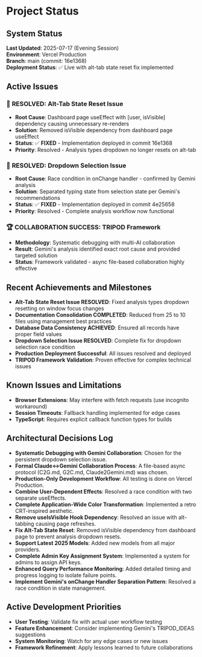 # Project Status

## System Status
**Last Updated**: 2025-07-17 (Evening Session)  
**Environment**: Vercel Production  
**Branch**: main (commit: 16e1368)  
**Deployment Status**: ✅ Live with alt-tab state reset fix implemented

## Active Issues

### 🎉 **RESOLVED: Alt-Tab State Reset Issue**
- **Root Cause**: Dashboard page useEffect with [user, isVisible] dependency causing unnecessary re-renders
- **Solution**: Removed isVisible dependency from dashboard page useEffect
- **Status**: ✅ **FIXED** - Implementation deployed in commit 16e1368
- **Priority**: Resolved - Analysis types dropdown no longer resets on alt-tab

### 🎉 **RESOLVED: Dropdown Selection Issue**
- **Root Cause**: Race condition in onChange handler - confirmed by Gemini analysis
- **Solution**: Separated typing state from selection state per Gemini's recommendations
- **Status**: ✅ **FIXED** - Implementation deployed in commit 4e25658
- **Priority**: Resolved - Complete analysis workflow now functional

### 🏆 **COLLABORATION SUCCESS: TRIPOD Framework**
- **Methodology**: Systematic debugging with multi-AI collaboration
- **Result**: Gemini's analysis identified exact root cause and provided targeted solution
- **Status**: Framework validated - async file-based collaboration highly effective

## Recent Achievements and Milestones
- **Alt-Tab State Reset Issue RESOLVED**: Fixed analysis types dropdown resetting on window focus changes
- **Documentation Consolidation COMPLETED**: Reduced from 25 to 10 files using management best practices
- **Database Data Consistency ACHIEVED**: Ensured all records have proper field values
- **Dropdown Selection Issue RESOLVED**: Complete fix for dropdown selection race condition
- **Production Deployment Successful**: All issues resolved and deployed
- **TRIPOD Framework Validation**: Proven effective for complex technical issues

## Known Issues and Limitations
- **Browser Extensions**: May interfere with fetch requests (use incognito workaround)
- **Session Timeouts**: Fallback handling implemented for edge cases
- **TypeScript**: Requires explicit callback function types for builds

## Architectural Decisions Log

- **Systematic Debugging with Gemini Collaboration**: Chosen for the persistent dropdown selection issue.
- **Formal Claude↔Gemini Collaboration Process**: A file-based async protocol (C2G.md, G2C.md, Claude2Gemini.md) was chosen.
- **Production-Only Development Workflow**: All testing is done on Vercel Production.
- **Combine User-Dependent Effects**: Resolved a race condition with two separate useEffects.
- **Complete Application-Wide Color Transformation**: Implemented a retro CRT-inspired aesthetic.
- **Remove useIsVisible Hook Dependency**: Resolved an issue with alt-tabbing causing page refreshes.
- **Fix Alt-Tab State Reset**: Removed isVisible dependency from dashboard page to prevent analysis dropdown resets.
- **Support Latest 2025 Models**: Added new models from all major providers.
- **Complete Admin Key Assignment System**: Implemented a system for admins to assign API keys.
- **Enhanced Query Performance Monitoring**: Added detailed timing and progress logging to isolate failure points.
- **Implement Gemini's onChange Handler Separation Pattern**: Resolved a race condition in state management.

## Active Development Priorities
- **User Testing**: Validate fix with actual user workflow testing
- **Feature Enhancement**: Consider implementing Gemini's TRIPOD_IDEAS suggestions
- **System Monitoring**: Watch for any edge cases or new issues
- **Framework Refinement**: Apply lessons learned to future collaborations
